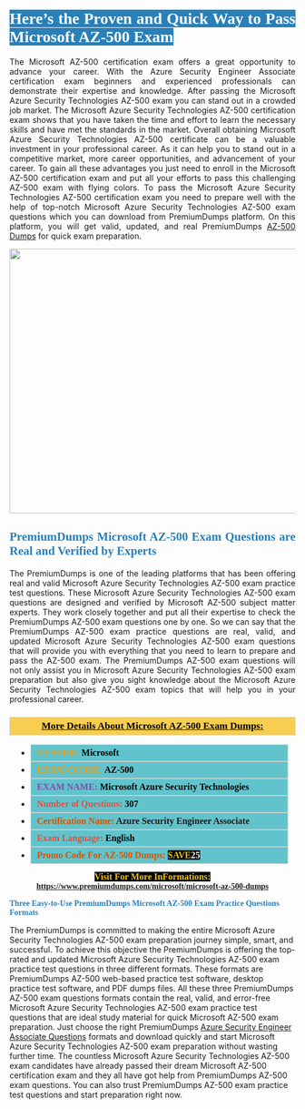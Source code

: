 <h1 style="text-align: justify;"><span style="color:#ffffff;"><span style="font-family:Georgia,serif;"><strong><span style="background-color:#2980b9;">Here’s the Proven and Quick Way to Pass Microsoft AZ-500 Exam</span></strong></span></span></h1>

<p style="text-align: justify;">The Microsoft AZ-500 certification exam offers a great opportunity to advance your career. With the Azure Security Engineer Associate certification exam beginners and experienced professionals can demonstrate their expertise and knowledge. After passing the Microsoft Azure Security Technologies AZ-500 exam you can stand out in a crowded job market. The Microsoft Azure Security Technologies AZ-500 certification exam shows that you have taken the time and effort to learn the necessary skills and have met the standards in the market. Overall obtaining Microsoft Azure Security Technologies AZ-500 certificate can be a valuable investment in your professional career. As it can help you to stand out in a competitive market, more career opportunities, and advancement of your career. To gain all these advantages you just need to enroll in the Microsoft AZ-500 certification exam and put all your efforts to pass this challenging AZ-500 exam with flying colors. To pass the Microsoft Azure Security Technologies AZ-500 certification exam you need to prepare well with the help of top-notch Microsoft Azure Security Technologies AZ-500 exam questions which you can download from PremiumDumps platform. On this platform, you will get valid, updated, and real PremiumDumps <a href="https://www.premiumdumps.com/microsoft/microsoft-az-500-dumps">AZ-500 Dumps</a> for quick exam preparation.</p>

<p style="text-align: center;"><a href="https://www.premiumdumps.com/microsoft/microsoft-az-500-dumps"><img alt="" src="https://i.imgur.com/KJGzbJ2.jpeg" style="width: 700px; height: 465px;" /></a></p>

<h2 style="text-align: justify;"><span style="color:#2980b9;"><span style="font-family:Georgia,serif;"><strong>PremiumDumps Microsoft AZ-500 Exam Questions are Real and Verified by Experts</strong></span></span></h2>

<p style="text-align: justify;">The PremiumDumps is one of the leading platforms that has been offering real and valid Microsoft Azure Security Technologies AZ-500 exam practice test questions. These Microsoft Azure Security Technologies AZ-500 exam questions are designed and verified by Microsoft AZ-500 subject matter experts. They work closely together and put all their expertise to check the PremiumDumps AZ-500 exam questions one by one. So we can say that the PremiumDumps AZ-500 exam practice questions are real, valid, and updated Microsoft Azure Security Technologies AZ-500 exam questions that will provide you with everything that you need to learn to prepare and pass the AZ-500 exam. The PremiumDumps AZ-500 exam questions will not only assist you in Microsoft Azure Security Technologies AZ-500 exam preparation but also give you sight knowledge about the Microsoft Azure Security Technologies AZ-500 exam topics that will help you in your professional career.</p>

<h3 style="background: #f7ce50; border: 1px solid rgb(204, 204, 204); padding: 5px 10px; text-align: center;"><span style="font-family:Georgia,serif;"><u><u><span style="color:#000000;"><span style="font-size:11pt"><span style="line-height:normal"><b><span style="font-size:13.0pt"><span cambria="">More Details About Microsoft AZ-500 Exam Dumps:</span></span></b></span></span></span></u></u></span></h3>

<ul>
	<li style="margin:0cm 10pt">
	<div style="background:#61c4cd; border: 1px solid rgb(204, 204, 204); padding: 5px 10px; text-align: justify;"><span style="font-family:Georgia,serif;"><span style="font-size:11pt"><span style="line-height:normal"><b><span style="font-size:12.0pt"><span new="" roman="" times=""><span style="color:#f39c12;">VENDOR:</span> <span style="color:#000000;">Microsoft</span></span></span></b></span></span></span></div>
	</li>
	<li style="margin:0cm 10pt">
	<div style="background: #61c4cd; border: 1px solid rgb(204, 204, 204); padding: 5px 10px; text-align: justify;"><span style="font-family:Georgia,serif;"><span style="font-size:11pt"><span style="line-height:normal"><b><span style="font-size:12.0pt"><span new="" roman="" times=""><span style="color:#f39c12;">EXAM CCODE:</span> <span style="color:#000000;">AZ-500</span></span></span></b></span></span></span></div>
	</li>
	<li style="margin:0cm 10pt">
	<div style="background: #61c4cd; border: 1px solid rgb(204, 204, 204); padding: 5px 10px; text-align: justify;"><span style="font-family:Georgia,serif;"><span style="font-size:11pt"><span style="line-height:normal"><b><span style="font-size:12.0pt"><span new="" roman="" times=""><span style="color:#8e44ad;">EXAM NAME:</span> <span style="color:#000000;">Microsoft Azure Security Technologies</span></span></span></b></span></span></span></div>
	</li>
	<li style="margin:0cm 10pt">
	<div style="background: #61c4cd; border: 1px solid rgb(204, 204, 204); padding: 5px 10px;"><span style="font-family:Georgia,serif;"><span style="font-size:11pt"><span style="line-height:normal"><b><span style="font-size:12.0pt"><span new="" roman="" times=""><span style="color:#e74c3c;">Number of Questions:</span><span style="color:#000000;"><span style="color:#f1c40f;"> </span>307</span></span></span></b></span></span></span></div>
	</li>
	<li style="margin:0cm 10pt">
	<div style="background: #61c4cd; border: 1px solid rgb(204, 204, 204); padding: 5px 10px; text-align: justify;"><span style="font-family:Georgia,serif;"><span style="font-size:11pt"><span style="line-height:normal"><b><span style="font-size:12.0pt"><span new="" roman="" times=""><span style="color:#d35400;">Certification Name:</span> Azure Security Engineer Associate</span></span></b></span></span></span></div>
	</li>
	<li style="margin:0cm 10pt">
	<div style="background: #61c4cd; border: 1px solid rgb(204, 204, 204); padding: 5px 10px; text-align: justify;"><span style="font-family:Georgia,serif;"><span style="font-size:11pt"><span style="line-height:normal"><b><span style="font-size:12.0pt"><span new="" roman="" times=""><span style="color:#e74c3c;">Exam Language:</span> <span style="color:#000000;">English</span></span></span></b></span></span></span></div>
	</li>
	<li style="margin:0cm 10pt">
	<div style="background: #61c4cd; border: 1px solid rgb(204, 204, 204); padding: 5px 10px;"><span style="font-family:Georgia,serif;"><span style="font-size:11pt"><span style="line-height:normal"><b><span style="font-size:12.0pt"><span new="" roman="" times=""><span style="color:#d35400;">Promo Code For AZ-500 Dumps:</span><span style="color:#f1c40f;"> <span style="background-color:#000000;">SAVE</span></span><span style="color:#ffffff;"><span style="background-color:#000000;">25</span></span></span></span></b></span></span></span></div>
	</li>
</ul>

<p style="text-align: center;"><span style="font-family:Georgia,serif;"><strong><span style="font-size:16px;"><span style="color:#f1c40f;"><span style="background-color:#000000;">Visit For More InFormations:</span></span></span> <a href="https://www.premiumdumps.com/microsoft/microsoft-az-500-dumps">https://www.premiumdumps.com/microsoft/microsoft-az-500-dumps</a></strong></span></p>

<p><span style="color:#2980b9;"><span style="font-family:Georgia,serif;"><strong><strong><strong>Three Easy-to-Use PremiumDumps Microsoft AZ-500 Exam Practice Questions Formats</strong></strong></strong></span></span></p>

<p>The PremiumDumps is committed to making the entire Microsoft Azure Security Technologies AZ-500 exam preparation journey simple, smart, and successful. To achieve this objective the PremiumDumps is offering the top-rated and updated Microsoft Azure Security Technologies AZ-500 exam practice test questions in three different formats. These formats are PremiumDumps AZ-500 web-based practice test software, desktop practice test software, and PDF dumps files. All these three PremiumDumps AZ-500 exam questions formats contain the real, valid, and error-free Microsoft Azure Security Technologies AZ-500 exam practice test questions that are ideal study material for quick Microsoft AZ-500 exam preparation. Just choose the right PremiumDumps <a href="https://www.premiumdumps.com/microsoft/azure-security-engineer-associate-dumps">Azure Security Engineer Associate Questions</a> formats and download quickly and start Microsoft Azure Security Technologies AZ-500 exam preparation without wasting further time. The countless Microsoft Azure Security Technologies AZ-500 exam candidates have already passed their dream Microsoft AZ-500 certification exam and they all have got help from PremiumDumps AZ-500 exam questions. You can also trust PremiumDumps AZ-500 exam practice test questions and start preparation right now.</p>
